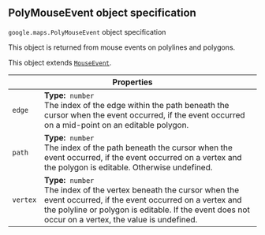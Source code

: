 <h2 id="PolyMouseEvent"> PolyMouseEvent object specification </h2><p>
<code><span itemprop="path">google.maps</span>.<span itemprop="name">PolyMouseEvent</span></code>
object specification
</p><p>This object is returned from mouse events on polylines and polygons.</p><p>This object extends
<code><a href="https://github.com/amenadiel/google-maps-documentation/blob/master/docs/MouseEvent.md">MouseEvent</a></code>.
</p><div class="devsite-table-wrapper"><table class="properties responsive" summary="record PolyMouseEvent - Properties">

<thead>
<tr><th colspan="2">Properties</th>
</tr></thead>
<tbody>
<tr>
<td><code><span>edge</span></code></td>
<td><div><strong>Type:</strong>&nbsp; <code>number</code></div>
<div class="desc">The index of the edge within the path beneath the cursor when the event occurred, if the event occurred on a mid-point on an editable polygon.</div></td>
</tr>
<tr>
<td><code><span>path</span></code></td>
<td><div><strong>Type:</strong>&nbsp; <code>number</code></div>
<div class="desc">The index of the path beneath the cursor when the event occurred, if the event occurred on a vertex and the polygon is editable. Otherwise undefined.</div></td>
</tr>
<tr>
<td><code><span>vertex</span></code></td>
<td><div><strong>Type:</strong>&nbsp; <code>number</code></div>
<div class="desc">The index of the vertex beneath the cursor when the event occurred, if the event occurred on a vertex and the polyline or polygon is editable. If the event does not occur on a vertex, the value is undefined.</div></td>
</tr>
</tbody>
</table></div>